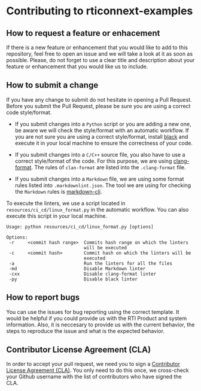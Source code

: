 # Contributing to rticonnext-examples

## How to request a feature or enhacement

If there is a new feature or enhancement that you would like to add to
this repository, feel free to open an issue and we will take a look at it as
soon as possible. Please, do not forget to use a clear title and description
about your feature or enhancement that you would like us to include.

## How to submit a change

If you have any change to submit do not hesitate in opening a Pull Request.
Before you submit the Pull Request, please be sure you are using a correct
code style/format.

-   If you submit changes into a `Python` script or you are adding a new
one, be aware we will check the style/format with an automatic workflow. If you
are not sure you are using a correct style/format, install
[black](https://pypi.org/project/black/) and execute it in your local machine
to ensure the correctness of your code.

-   If you submit changes into a `C/C++` source file, you also have to use a
correct style/format of the code. For this purpose, we are using
[clang-format](https://clang.llvm.org/docs/ClangFormat.html). The rules of
`clan-format` are listed into the `.clang-format` file.

-   If you submit changes into a `Markdown` file, we are using some format rules
listed into `.markdownlint.json`. The tool we are using for checking the
`Markdown` rules is
[markdown-cli](https://www.npmjs.com/package/markdownlint-cli).

To execute the linters, we use a script located in
`resources/ci_cd/linux_format.py` in the automatic workflow. You can
also execute this script in your local machine.

```plaintext
Usage: python resources/ci_cd/linux_format.py [options]

Options:
 -r     <commit hash range>  Commits hash range on which the linters
                             will be executed
 -c     <commit hash>        Commit hash on which the linters will be
                             executed
 -a                          Run the linters for all the files
 -md                         Disable Markdown linter
 -cxx                        Disable clang-format linter
 -py                         Disable black linter

```

## How to report bugs

You can use the issues for bug reporting using the correct template.
It would be helpful if you could provide us with the RTI Product and system
information. Also, it is neccesary to provide us with the current behavior, the
steps to reproduce the issue and what is the expected behavior.

## Contributor License Agreement (CLA)

In order to accept your pull request, we need you to sign a [Contributor License
Agreement (CLA)](http://community.rti.com/cla). You only need to do this once,
we cross-check your Github username with the list of contributors who have
signed the CLA.

